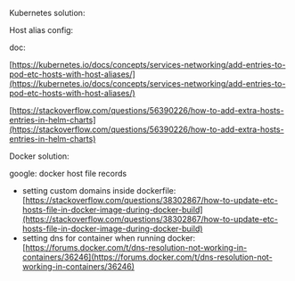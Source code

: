 Kubernetes solution:

  

Host alias config:

doc:

[https://kubernetes.io/docs/concepts/services-networking/add-entries-to-pod-etc-hosts-with-host-aliases/](https://kubernetes.io/docs/concepts/services-networking/add-entries-to-pod-etc-hosts-with-host-aliases/)

  

[https://stackoverflow.com/questions/56390226/how-to-add-extra-hosts-entries-in-helm-charts](https://stackoverflow.com/questions/56390226/how-to-add-extra-hosts-entries-in-helm-charts)

  

Docker solution:

google: docker host file records

-   setting custom domains inside dockerfile: [https://stackoverflow.com/questions/38302867/how-to-update-etc-hosts-file-in-docker-image-during-docker-build](https://stackoverflow.com/questions/38302867/how-to-update-etc-hosts-file-in-docker-image-during-docker-build)
-   setting dns for container when running docker: [https://forums.docker.com/t/dns-resolution-not-working-in-containers/36246](https://forums.docker.com/t/dns-resolution-not-working-in-containers/36246)
<!--stackedit_data:
eyJoaXN0b3J5IjpbMTgyMTU2NDc2OV19
-->